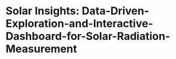 # Solar Insights: Data-Driven-Exploration-and-Interactive-Dashboard-for-Solar-Radiation-Measurement

